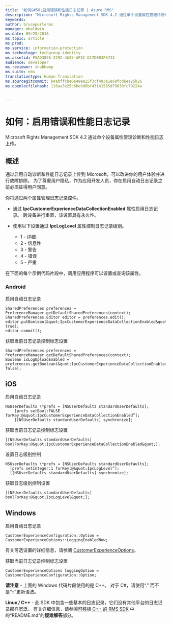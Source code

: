 ```yaml
---
title: "如何&#58;启用错误和性能日志记录 | Azure RMS"
description: "Microsoft Rights Management SDK 4.2 通过单个设备属性管理诊断和性能日志上传。"
keywords: 
author: bruceperlerms
manager: mbaldwin
ms.date: 09/25/2016
ms.topic: article
ms.prod: 
ms.service: information-protection
ms.technology: techgroup-identity
ms.assetid: F5AD3826-2292-4A25-AF5C-D17D083F5742
audience: developer
ms.reviewer: shubhamp
ms.suite: ems
translationtype: Human Translation
ms.sourcegitcommit: b4abffcbe6e49ea25f3cf493a1e68fcd6ea25b26
ms.openlocfilehash: 118aa3e25c6be9d0bf43141585d79030fc79224a


---
```


# 如何：启用错误和性能日志记录
Microsoft Rights Management SDK 4.2 通过单个设备属性管理诊断和性能日志上传。

## 概述 ##
通过启用自动诊断和性能日志记录上传到 Microsoft，可以改进你的用户体验并进行故障排除。 为了尊重用户隐私，作为应用开发人员，你在启用自动日志记录之前必须征得用户同意。

你将通过两个属性管理日志记录控件。

-   通过 **IpcCustomerExperienceDataCollectionEnabled** 属性启用日志记录。 跨设备进行重置，该设置具有永久性。
-   使用以下设置通过 **IpcLogLevel** 属性控制日志记录级别。

    * 1 - 详细
    * 2 - 信息性
    * 3 - 警告
    * 4 - 错误
    * 5 - 严重

在下面的每个示例代码片段中，调用应用程序可以设置或查询该属性。

### Android ###
启用自动日志记录

    SharedPreferences preferences = PreferenceManager.getDefaultSharedPreferences(context);
    SharedPreferences.Editor editor = preferences.edit();
    editor.putBoolean(&quot;IpcCustomerExperienceDataCollectionEnabled&quot;, true);
    editor.commit();

获取当前日志记录控制标志设置

    SharedPreferences preferences = PreferenceManager.getDefaultSharedPreferences(context);
    Boolean isLogUploadEnabled = preferences.getBoolean(&quot;IpcCustomerExperienceDataCollectionEnabled&quot;, false);

## iOS ##
启用自动日志记录

    NSUserDefaults \*prefs = [NSUserDefaults standardUserDefaults];
        [prefs setBool:FALSE forKey:@&quot;IpcCustomerExperienceDataCollectionEnabled”];
        [[NSUserDefaults standardUserDefaults] synchronize];

获取当前日志记录控制标志设置

    [[NSUserDefaults standardUserDefaults] boolForKey:@&quot;IpcCustomerExperienceDataCollectionEnabled&quot;];

设置日志级别控制

    NSUserDefaults \*prefs = [NSUserDefaults standardUserDefaults];
      [prefs setInteger:1 forKey:@&quot;IpcLogLevel”];
      [[NSUserDefaults standardUserDefaults] synchronize];

获取日志级别控制设置

    [[NSUserDefaults standardUserDefaults] boolForKey:@&quot;IpcLogLevel&quot;];
 

## Windows ##
启用自动日志记录

    CustomerExperienceConfiguration::Option = CustomerExperienceOptions::LoggingEnabledNow;

有关可选设置的详细信息，请参阅 [CustomerExperienceOptions](/information-protection/sdk/4.2/api/winrt/Microsoft.RightsManagement#msipcthin2_customerexperienceoptions)。

获取当前日志记录控制标志设置

    CustomerExperienceOptions loggingOption = CustomerExperienceConfiguration::Option;


**请注意** - 上面的 Windows 代码片段使用的是 C++。 对于 C\#，请使用“.” 而不是“::”更新语法。

**Linux / C++** - 此 SDK 中包含一些基本的日志记录，它们没有其他平台的日志记录那样宽泛。 有关详细信息，请参阅[可移植 C++ 的 RMS SDK](https://github.com/AzureAD/rms-sdk-for-cpp#troubleshooting) 中的“README.md”的**疑难解答**部分。

 

 



<!--HONumber=Oct16_HO1-->


